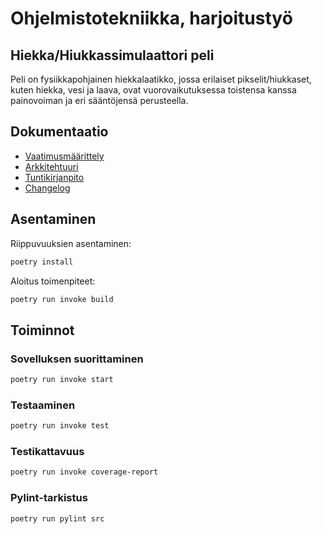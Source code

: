 # Ohjelmistotekniikka, harjoitustyö

## Hiekka/Hiukkassimulaattori peli

Peli on fysiikkapohjainen hiekkalaatikko, jossa erilaiset pikselit/hiukkaset, kuten hiekka, vesi ja laava, ovat vuorovaikutuksessa toistensa kanssa painovoiman ja eri sääntöjensä perusteella.

## Dokumentaatio

- [Vaatimusmäärittely](dokumentaatio/vaatimusmaarittely.md)
- [Arkkitehtuuri](dokumentaatio/arkkitehtuuri.md)
- [Tuntikirjanpito](dokumentaatio/tuntikirjanpito.md)
- [Changelog](dokumentaatio/changelog.md)

## Asentaminen

Riippuvuuksien asentaminen:

```bash
poetry install
```

Aloitus toimenpiteet:

```bash
poetry run invoke build
```

## Toiminnot

### Sovelluksen suorittaminen

```bash
poetry run invoke start
```

### Testaaminen

```bash
poetry run invoke test
```

### Testikattavuus

```bash
poetry run invoke coverage-report
```

### Pylint-tarkistus

```bash
poetry run pylint src
```


